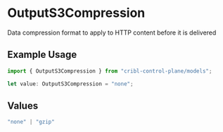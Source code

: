 # OutputS3Compression

Data compression format to apply to HTTP content before it is delivered

## Example Usage

```typescript
import { OutputS3Compression } from "cribl-control-plane/models";

let value: OutputS3Compression = "none";
```

## Values

```typescript
"none" | "gzip"
```